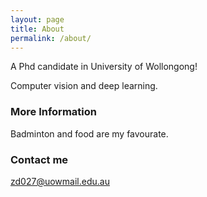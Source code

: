 ```yaml
---
layout: page
title: About
permalink: /about/
---
```


A Phd candidate in University of Wollongong!

Computer vision and deep learning.

### More Information

Badminton and food are my favourate.

### Contact me

[zd027@uowmail.edu.au](mailto:zd027@uowmail.edu.au)
